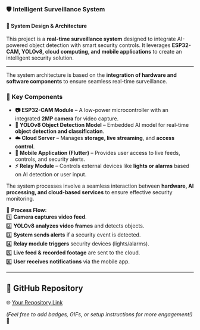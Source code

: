 ### 🛡️ **Intelligent Surveillance System**  

#### **📌 System Design & Architecture**  

This project is a **real-time surveillance system** designed to integrate AI-powered object detection with smart security controls. It leverages **ESP32-CAM, YOLOv8, cloud computing, and mobile applications** to create an intelligent security solution.  

---


The system architecture is based on the **integration of hardware and software components** to ensure seamless real-time surveillance.  

### **🔹 Key Components**  
- **📷 ESP32-CAM Module** – A low-power microcontroller with an integrated **2MP camera** for video capture.  
- **🧠 YOLOv8 Object Detection Model** – Embedded AI model for real-time **object detection and classification**.  
- **☁️ Cloud Server** – Manages **storage, live streaming**, and **access control**.  
- **📱 Mobile Application (Flutter)** – Provides user access to live feeds, controls, and security alerts.  
- **⚡ Relay Module** – Controls external devices like **lights or alarms** based on AI detection or user input.  

The system processes involve a seamless interaction between **hardware, AI processing, and cloud-based services** to ensure effective security monitoring.  

📌 **Process Flow:**  
1️⃣ **Camera captures video feed**.  
2️⃣ **YOLOv8 analyzes video frames** and detects objects.  
3️⃣ **System sends alerts** if a security event is detected.  
4️⃣ **Relay module triggers** security devices (lights/alarms).  
5️⃣ **Live feed & recorded footage** are sent to the cloud.  
6️⃣ **User receives notifications** via the mobile app.  




---

## 🔗 **GitHub Repository**  
🌐 [Your Repository Link](#)  

*(Feel free to add badges, GIFs, or setup instructions for more engagement!)* 🚀
